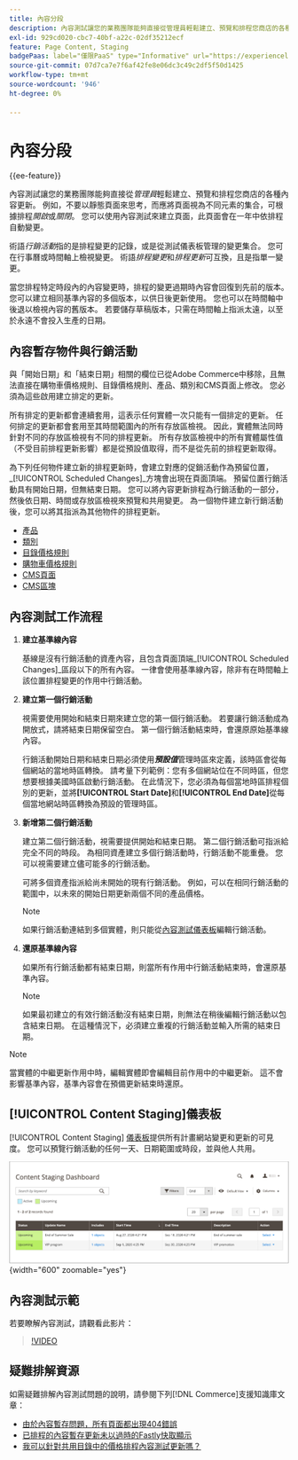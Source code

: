```yaml
---
title: 內容分段
description: 內容測試讓您的業務團隊能夠直接從管理員輕鬆建立、預覽和排程您商店的各種內容更新。
exl-id: 929cd020-cbc7-40bf-a22c-02df35212ecf
feature: Page Content, Staging
badgePaas: label="僅限PaaS" type="Informative" url="https://experienceleague.adobe.com/en/docs/commerce/user-guides/product-solutions" tooltip="僅適用於雲端專案(Adobe管理的PaaS基礎結構)和內部部署專案的Adobe Commerce 。"
source-git-commit: 07d7ca7e7f6af42fe8e06dc3c49c2df5f50d1425
workflow-type: tm+mt
source-wordcount: '946'
ht-degree: 0%

---
```


# 內容分段

{{ee-feature}}

內容測試讓您的業務團隊能夠直接從&#x200B;_管理員_&#x200B;輕鬆建立、預覽和排程您商店的各種內容更新。 例如，不要以靜態頁面來思考，而應將頁面視為不同元素的集合，可根據排程&#x200B;_開啟_&#x200B;或&#x200B;_關閉_。 您可以使用內容測試來建立頁面，此頁面會在一年中依排程自動變更。

術語&#x200B;_行銷活動_&#x200B;指的是排程變更的記錄，或是從測試儀表板管理的變更集合。 您可在行事曆或時間軸上檢視變更。 術語&#x200B;_排程變更_&#x200B;和&#x200B;_排程更新_&#x200B;可互換，且是指單一變更。

當您排程特定時段內的內容變更時，排程的變更過期時內容會回復到先前的版本。 您可以建立相同基準內容的多個版本，以供日後更新使用。 您也可以在時間軸中後退以檢視內容的舊版本。 若要儲存草稿版本，只需在時間軸上指派太遠，以至於永遠不會投入生產的日期。

## 內容暫存物件與行銷活動

與「開始日期」和「結束日期」相關的欄位已從Adobe Commerce中移除，且無法直接在購物車價格規則、目錄價格規則、產品、類別和CMS頁面上修改。 您必須為這些啟用建立排定的更新。

所有排定的更新都會連續套用，這表示任何實體一次只能有一個排定的更新。 任何排定的更新都會套用至其時間範圍內的所有存放區檢視。 因此，實體無法同時針對不同的存放區檢視有不同的排程更新。 所有存放區檢視中的所有實體屬性值（不受目前排程更新影響）都是從預設值取得，而不是從先前的排程更新取得。

為下列任何物件建立新的排程更新時，會建立對應的促銷活動作為預留位置，_[!UICONTROL Scheduled Changes]_方塊會出現在頁面頂端。 預留位置行銷活動具有開始日期，但無結束日期。 您可以將內容更新排程為行銷活動的一部分，然後依日期、時間或存放區檢視來預覽和共用變更。 為一個物件建立新行銷活動後，您可以將其指派為其他物件的排程更新。

- [產品](../catalog/product-scheduled-changes.md)
- [類別](../catalog/category-scheduled-changes.md)
- [目錄價格規則](../merchandising-promotions/price-rule-catalog-scheduled-changes.md)
- [購物車價格規則](../merchandising-promotions/price-rule-cart-scheduled-changes.md)
- [CMS頁面](pages-workspace.md#scheduled-changes)
- [CMS區塊](blocks.md)

## 內容測試工作流程

1. **建立基準線內容**

   基線是沒有行銷活動的資產內容，且包含頁面頂端&#x200B;_[!UICONTROL Scheduled Changes]_區段以下的所有內容。 一律會使用基準線內容，除非有在時間軸上該位置排程變更的作用中行銷活動。

1. **建立第一個行銷活動**

   視需要使用開始和結束日期來建立您的第一個行銷活動。 若要讓行銷活動成為開放式，請將結束日期保留空白。 第一個行銷活動結束時，會還原原始基準線內容。

   行銷活動開始日期和結束日期必須使用&#x200B;**_預設值_**&#x200B;管理時區來定義，該時區會從每個網站的當地時區轉換。 請考量下列範例：您有多個網站位在不同時區，但您想要根據美國時區啟動行銷活動。 在此情況下，您必須為每個當地時區排程個別的更新，並將&#x200B;**[!UICONTROL Start Date]**&#x200B;和&#x200B;**[!UICONTROL End Date]**&#x200B;從每個當地網站時區轉換為預設的管理時區。

1. **新增第二個行銷活動**

   建立第二個行銷活動，視需要提供開始和結束日期。 第二個行銷活動可指派給完全不同的時段。 為相同資產建立多個行銷活動時，行銷活動不能重疊。 您可以視需要建立儘可能多的行銷活動。

   可將多個資產指派給尚未開始的現有行銷活動。 例如，可以在相同行銷活動的範圍中，以未來的開始日期更新兩個不同的產品價格。

   >[!NOTE]
   >
   >如果行銷活動連結到多個實體，則只能從[內容測試儀表板](content-staging-dashboard.md)編輯行銷活動。

1. **還原基準線內容**

   如果所有行銷活動都有結束日期，則當所有作用中行銷活動結束時，會還原基準內容。

   >[!NOTE]
   >
   >如果最初建立的有效行銷活動沒有結束日期，則無法在稍後編輯行銷活動以包含結束日期。 在這種情況下，必須建立重複的行銷活動並輸入所需的結束日期。

>[!NOTE]
>
>當實體的中繼更新作用中時，編輯實體即會編輯目前作用中的中繼更新。 這不會影響基準內容，基準內容會在預備更新結束時還原。

## [!UICONTROL Content Staging]儀表板

[!UICONTROL Content Staging] [儀表板](content-staging-dashboard.md)提供所有計畫網站變更和更新的可見度。 您可以預覽行銷活動的任何一天、日期範圍或時段，並與他人共用。

![中繼儀表板](./assets/content-staging-dashboard-grid.png){width="600" zoomable="yes"}

## 內容測試示範

若要瞭解內容測試，請觀看此影片：

>[!VIDEO](https://video.tv.adobe.com/v/343784?quality=12&learn=on)

## 疑難排解資源

如需疑難排解內容測試問題的說明，請參閱下列[!DNL Commerce]支援知識庫文章：

- [由於內容暫存問題，所有頁面都出現404錯誤](https://experienceleague.adobe.com/docs/commerce-knowledge-base/kb/troubleshooting/site-down-or-unresponsive/error-404-on-all-pages-due-to-content-staging-issue.html)
- [已排程的內容暫存更新未以過時的Fastly快取顯示](https://experienceleague.adobe.com/docs/commerce-knowledge-base/kb/troubleshooting/miscellaneous/scheduled-content-staging-updates-not-displayed-with-stale-fastly-cache.html)
- [我可以針對共用目錄中的價格排程內容測試更新嗎？](https://experienceleague.adobe.com/docs/commerce-knowledge-base/kb/faq/can-i-schedule-content-staging-updates-for-prices-in-a-shared-catalog.html)
